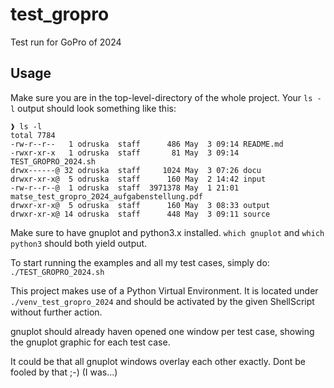 # test_gropro
Test run for GoPro of 2024


## Usage
Make sure you are in the top-level-directory of the whole project.
Your ``ls -l`` output should look something like this:

```
❱ ls -l
total 7784
-rw-r--r--   1 odruska  staff      486 May  3 09:14 README.md
-rwxr-xr-x   1 odruska  staff       81 May  3 09:14 TEST_GROPRO_2024.sh
drwx------@ 32 odruska  staff     1024 May  3 07:26 docu
drwxr-xr-x@  5 odruska  staff      160 May  2 14:42 input
-rw-r--r--@  1 odruska  staff  3971378 May  1 21:01 matse_test_gropro_2024_aufgabenstellung.pdf
drwxr-xr-x@  5 odruska  staff      160 May  3 08:33 output
drwxr-xr-x@ 14 odruska  staff      448 May  3 09:11 source
```

Make sure to have gnuplot and python3.x installed.
``which gnuplot`` and ``which python3`` should both yield output.

To start running the examples and all my test cases, simply do:
``./TEST_GROPRO_2024.sh``

This project makes use of a Python Virtual Environment.
It is located under ``./venv_test_gropro_2024`` and should be activated
by the given ShellScript without further action.

gnuplot should already haven opened one window per test case, showing the gnuplot
graphic for each test case.

It could be that all gnuplot windows overlay each other exactly.
Dont be fooled by that ;-) (I was...)
